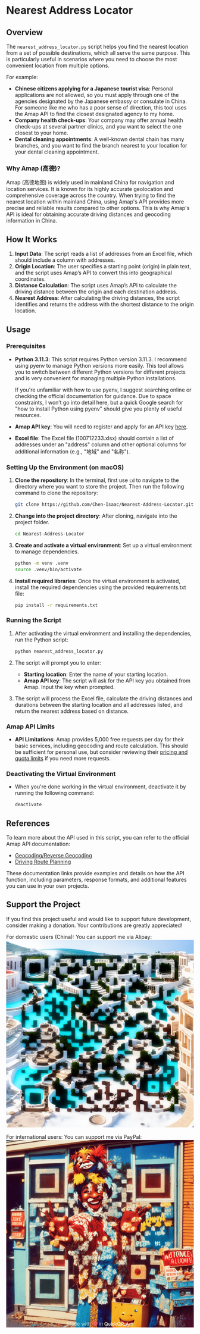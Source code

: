 # Nearest Address Locator

## Overview

The `nearest_address_locator.py` script helps you find the nearest location from a set of possible destinations, which all serve the same purpose. This is particularly useful in scenarios where you need to choose the most convenient location from multiple options.

For example:

- **Chinese citizens applying for a Japanese tourist visa**: Personal applications are not allowed, so you must apply through one of the agencies designated by the Japanese embassy or consulate in China. For someone like me who has a poor sense of direction, this tool uses the Amap API to find the closest designated agency to my home.
- **Company health check-ups**: Your company may offer annual health check-ups at several partner clinics, and you want to select the one closest to your home.
- **Dental cleaning appointments**: A well-known dental chain has many branches, and you want to find the branch nearest to your location for your dental cleaning appointment.

### Why Amap (高德)?

Amap (高德地图) is widely used in mainland China for navigation and location services. It is known for its highly accurate geolocation and comprehensive coverage across the country. When trying to find the nearest location within mainland China, using Amap's API provides more precise and reliable results compared to other options. This is why Amap's API is ideal for obtaining accurate driving distances and geocoding information in China.

## How It Works

1. **Input Data**: The script reads a list of addresses from an Excel file, which should include a column with addresses.
2. **Origin Location**: The user specifies a starting point (origin) in plain text, and the script uses Amap’s API to convert this into geographical coordinates.
3. **Distance Calculation**: The script uses Amap’s API to calculate the driving distance between the origin and each destination address.
4. **Nearest Address**: After calculating the driving distances, the script identifies and returns the address with the shortest distance to the origin location.

## Usage

### Prerequisites

- **Python 3.11.3**: This script requires Python version 3.11.3. I recommend using pyenv to manage Python versions more easily. This tool allows you to switch between different Python versions for different projects and is very convenient for managing multiple Python installations.

  If you're unfamiliar with how to use pyenv, I suggest searching online or checking the official documentation for guidance. Due to space constraints, I won’t go into detail here, but a quick Google search for "how to install Python using pyenv" should give you plenty of useful resources.

- **Amap API key**: You will need to register and apply for an API key [here](https://console.amap.com/dev/key/app).
- **Excel file**: The Excel file (100712233.xlsx) should contain a list of addresses under an "address" column and other optional columns for additional information (e.g., "地域" and "名称").

### Setting Up the Environment (on macOS)

1. **Clone the repository**: In the terminal, first use `cd` to navigate to the directory where you want to store the project. Then run the following command to clone the repository:
    ```bash
    git clone https://github.com/Chen-Isaac/Nearest-Address-Locator.git
    ```
2. **Change into the project directory**: After cloning, navigate into the project folder.
    ```bash
    cd Nearest-Address-Locator
    ```
3. **Create and activate a virtual environment**: Set up a virtual environment to manage dependencies.   
    ```bash
    python -m venv .venv
    source .venv/bin/activate
    ```
4. **Install required libraries**: Once the virtual environment is activated, install the required dependencies using the provided requirements.txt file:
    ```bash
    pip install -r requirements.txt
    ```
   
### Running the Script

1. After activating the virtual environment and installing the dependencies, run the Python script:
    ```bash
    python nearest_address_locator.py
    ```
2. The script will prompt you to enter:
   - **Starting location**: Enter the name of your starting location.
   - **Amap API key**: The script will ask for the API key you obtained from Amap. Input the key when prompted.

3. The script will process the Excel file, calculate the driving distances and durations between the starting location and all addresses listed, and return the nearest address based on distance.

### Amap API Limits

- **API Limitations**: Amap provides 5,000 free requests per day for their basic services, including geocoding and route calculation. This should be sufficient for personal use, but consider reviewing their [pricing and quota limits](https://console.amap.com/) if you need more requests.

### Deactivating the Virtual Environment

- When you're done working in the virtual environment, deactivate it by running the following command:
    ```bash
    deactivate
    ```

## References
To learn more about the API used in this script, you can refer to the official Amap API documentation:

- [Geocoding/Reverse Geocoding](https://lbs.amap.com/api/webservice/guide/api/georegeo)
- [Driving Route Planning](https://lbs.amap.com/api/webservice/guide/api/direction)

These documentation links provide examples and details on how the API function, including parameters, response formats, and additional features you can use in your own projects.

## Support the Project
If you find this project useful and would like to support future development, consider making a donation. Your contributions are greatly appreciated!

For domestic users (China):
You can support me via Alipay:
![Alipay QR Code](./images/alipay_qr.png)

For international users:
You can support me via PayPal:
![PayPal QR Code](./images/paypal_qr.png)
